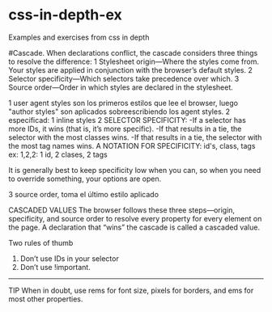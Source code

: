 # css-in-depth-ex
Examples and exercises from css in depth

#Cascade. 
When declarations conflict, the cascade considers three things to resolve the difference:
1 Stylesheet origin—Where the styles come from. Your styles are applied in conjunction with the browser’s default styles.
2 Selector specificity—Which selectors take precedence over which.
3 Source order—Order in which styles are declared in the stylesheet.

1 user agent styles son los primeros estilos que lee el browser, luego "author styles" son aplicados sobreescribiendo los agent styles.
2 especificad: 
    1 inline styles
    2 SELECTOR SPECIFICITY:
        -If a selector has more IDs, it wins (that is, it’s more specific).
        -If that results in a tie, the selector with the most classes wins.
        -If that results in a tie, the selector with the most tag names wins. 
        A NOTATION FOR SPECIFICITY: id's, class, tags
        ex: 1,2,2: 1 id, 2 clases, 2 tags

It is generally best to keep specificity low when you can, so when you need to override something, your options are open.        

3 source order, toma el último estilo aplicado

CASCADED VALUES
The browser follows these three steps—origin, specificity, and source order to resolve every property for every element on the page. A declaration that “wins” the cascade is called a cascaded value.

Two rules of thumb

1. Don’t use IDs in your selector
2. Don’t use !important.

------------
TIP When in doubt, use rems for font size, pixels for borders, and ems for
most other properties.